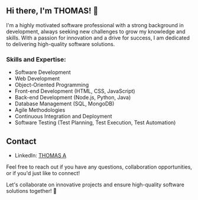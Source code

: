 ## Hi there, I'm THOMAS! 👋

I'm a highly motivated software professional with a strong background in development, always seeking new challenges to grow my knowledge and skills. With a passion for innovation and a drive for success, I am dedicated to delivering high-quality software solutions.

### Skills and Expertise:

- Software Development
- Web Development
- Object-Oriented Programming
- Front-end Development (HTML, CSS, JavaScript)
- Back-end Development (Node.js, Python, Java)
- Database Management (SQL, MongoDB)
- Agile Methodologies
- Continuous Integration and Deployment
- Software Testing (Test Planning, Test Execution, Test Automation)

## Contact
- LinkedIn: [THOMAS A](https://www.linkedin.com/in/thomas-a-dev)
  
Feel free to reach out if you have any questions, collaboration opportunities, or if you'd just like to connect!

Let's collaborate on innovative projects and ensure high-quality software solutions together! 🚀
